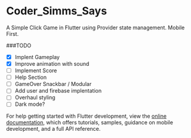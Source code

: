 # Coder_Simms_Says

A Simple Click Game in Flutter using Provider state management. Mobile First.

###TODO

- [x] Implent Gameplay
- [x] Improve animation with sound
- [ ] Implement Score
- [ ] Help Section
- [ ] GameOver Snackbar / Modular
- [ ] Add user and firebase implentation
- [ ] Overhaul styling
- [ ] Dark mode?

For help getting started with Flutter development, view the
[online documentation](https://docs.flutter.dev/), which offers tutorials,
samples, guidance on mobile development, and a full API reference.
